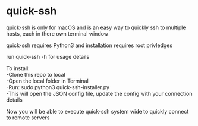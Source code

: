 # quick-ssh
quick-ssh is only for macOS and is an easy way to quickly ssh to multiple hosts, each in there own terminal window

quick-ssh requires Python3 and installation requires root privledges

run quick-ssh -h for usage details

To install:\
-Clone this repo to local\
-Open the local folder in Terminal\
-Run: sudo python3 quick-ssh-installer.py\
-This will open the JSON config file, update the config with your connection details

  Now you will be able to execute quick-ssh system wide to quickly connect to remote servers
  


